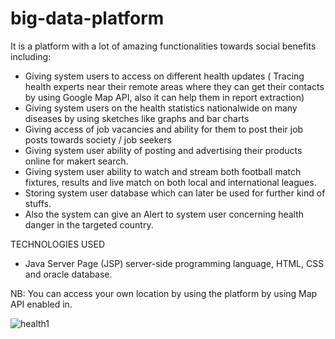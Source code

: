 # big-data-platform

It is a platform with a lot of amazing functionalities towards social benefits including:
- Giving system users to access on different health updates ( Tracing health experts near their remote areas where they can get their contacts by using Google Map API, also it can help them in report extraction)
- Giving system users on the health statistics nationalwide on many diseases by using sketches like graphs and bar charts
- Giving access of job vacancies and ability for them to post their job posts towards society / job seekers
- Giving system user ability of posting and advertising their products online for makert search.
- Giving system user ability to watch and stream both football match fixtures, results and live match on both local and international leagues.
- Storing system user database which can later be used for further kind of stuffs.
- Also the system can give an Alert to system user concerning health danger in the targeted country.


TECHNOLOGIES USED
- Java Server Page (JSP) server-side programming language, HTML, CSS and oracle database.

NB:
You can access your own location by using the platform by using Map API enabled in.

![health1](https://user-images.githubusercontent.com/52234785/84734936-e9cc4180-afaa-11ea-9272-84b96cc2cb45.PNG)

